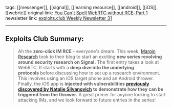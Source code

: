 tags: [[messenger]], [[signal]], [[learning resource]], [[android]], [[iOS]], [[webrtc]]
original link: [You Can't Spell WebRTC without RCE: Part 1](https://margin.re/2024/07/you-cant-spell-webrtc-without-rce-part-1/?ref=blog.exploits.club)
newsletter link: [exploits.club Weekly Newsletter 31](https://blog.exploits.club/exploits-club-weekly-newsletter-31/)

---
## Exploits Club Summary:
> Ah the **zero-click IM RCE** - everyone's dream. This week, [Margin Research](https://margin.re/?ref=blog.exploits.club) took to their blog to start an exciting **new series revolving around security research on Signal.** The first entry takes a look at WebRTC. It starts with a **deep dive into the underlying protocols** before discussing how to set up a research environment. This involves using an iOS target phone and an Android thrower. Finally, the iOS app is **injected with vulnerabilities** [**previously discovered by Natalie Silvanovich**](https://googleprojectzero.blogspot.com/2020/08/exploiting-android-messengers-part-1.html?ref=margin.re) **to demonstrate how they can be triggered from the thrower.** A great primer for anyone looking to start attacking IMs, and we look forward to future entries in the series! 